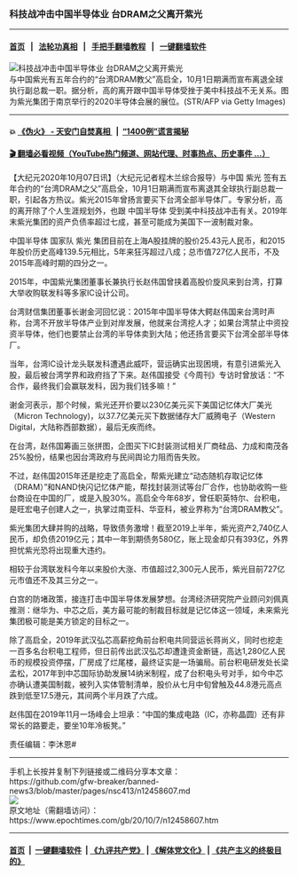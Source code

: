 ### 科技战冲击中国半导体业 台DRAM之父离开紫光
------------------------

#### [首页](https://github.com/gfw-breaker/banned-news3/blob/master/README.md) &nbsp;&nbsp;|&nbsp;&nbsp; [法轮功真相](https://github.com/begood0513/basic/blob/master/README.md)  &nbsp;&nbsp;|&nbsp;&nbsp; [手把手翻墙教程](https://github.com/gfw-breaker/guides/wiki)  &nbsp;&nbsp;|&nbsp;&nbsp; [一键翻墙软件](https://github.com/gfw-breaker/nogfw/blob/master/README.md)  



<div><img alt="科技战冲击中国半导体业 台DRAM之父离开紫光" class="attachment-djy_600_400 size-djy_600_400 wp-post-image" src="https://i.epochtimes.com/assets/uploads/2020/10/GettyImages-1228208941-600x400.jpg"/>
<div class="caption">
 与中国紫光有五年合约的“台湾DRAM教父”高启全，10月1日期满而宣布离退全球执行副总裁一职。据分析，高的离开跟中国半导体受挫于美中科技战不无关系。图为紫光集团于南京举行的2020半导体会展的展位。(STR/AFP via Getty Images)
</div></div><hr/>

#### 💥 [《伪火》 - 天安门自焚真相 ](http://158.247.195.190:10000/videos/blog/weihuo.html)&nbsp; |&nbsp; [“1400例”谎言揭秘  ](http://158.247.195.190:10000/videos/blog/jiexi1400.html)

#### [ 🎬  翻墙必看视频（YouTube热门频道、网站代理、时事热点、历史事件 ...）](https://github.com/gfw-breaker/links/blob/master/banned.md)

<div><p>
 【大纪元2020年10月07日讯】（大纪元记者程木兰综合报导）与中国
 <ok href="https://www.epochtimes.com/gb/tag/%E7%B4%AB%E5%85%89.html">
  紫光
 </ok>
 签有五年合约的“台湾DRAM之父”高启全，10月1日期满而宣布离退其全球执行副总裁一职，引起各方热议。紫光2015年曾扬言要买下台湾全部半导体厂。专家分析，高的离开除了个人生涯规划外，也跟
 <ok href="https://www.epochtimes.com/gb/tag/%E4%B8%AD%E5%9B%BD%E5%8D%8A%E5%AF%BC%E4%BD%93.html">
  中国半导体
 </ok>
 受到美中科技战冲击有关。2019年末紫光集团的资产负债率超过七成，甚至可能成为美国下一波制裁对象。
</p>
<p>
 <ok href="https://www.epochtimes.com/gb/tag/%E4%B8%AD%E5%9B%BD%E5%8D%8A%E5%AF%BC%E4%BD%93.html">
  中国半导体
 </ok>
 国家队
 <ok href="https://www.epochtimes.com/gb/tag/%E7%B4%AB%E5%85%89.html">
  紫光
 </ok>
 集团目前在上海A股挂牌的股价25.43元人民币，和2015年股价历史高峰139.5元相比，5年来狂泻超过八成；总市值727亿人民币，不及2015年高峰时期的四分之一。
</p>
<p>
 2015年，中国紫光集团董事长兼执行长赵伟国曾挟着高股价旋风来到台湾，打算大举收购联发科等多家IC设计公司。
</p>
<p>
 台湾财信集团董事长谢金河回忆说：2015年中国半导体大鳄赵伟国来台湾时声称，台湾不开放半导体产业到对岸发展，他就来台湾挖人才；如果台湾禁止中资投资半导体，他们也要禁止台湾的半导体卖到大陆；他还扬言要买下台湾全部半导体厂。
</p>
<p>
 当年，台湾IC设计龙头联发科遭遇此威吓，营运确实出现困境，有意引进紫光入股，最后被台湾学界和政府挡了下来。赵伟国接受《今周刊》专访时曾放话：“不合作，最终我们会赢联发科，因为我们钱多嘛！”
</p>
<p>
 谢金河表示，那个时候，紫光还开价要以230亿美元买下美国记忆体大厂美光（Micron Technology)，以37.7亿美元买下数据储存大厂威腾电子（Western Digital，大陆称西部数据），最后无疾而终。
</p>
<p>
 在台湾，赵伟国筹画三张拼图，企图买下IC封装测试相关厂商硅品、力成和南茂各25%股份，结果也因台湾政府与民间舆论力阻而告失败。
</p>
<p>
 不过，赵伟国2015年还是挖走了高启全，帮紫光建立“动态随机存取记忆体（DRAM）”和NAND快闪记忆体产能，帮找封装测试等台厂合作，也协助收购一些台商设在中国的厂，或是入股30%。高启全今年68岁，曾任职英特尔、台积电，是旺宏电子创建人之一，执掌过南亚科、华亚科，被业界称为“台湾DRAM教父”。
</p>
<p>
 紫光集团大肆并购的战略，导致债务激增！截至2019上半年，紫光资产2,740亿人民币，却负债2019亿元；其中一年到期债务580亿，账上现金却只有393亿，外界担忧紫光恐将出现重大违约。
</p>
<p>
 相较于台湾联发科今年以来股价大涨、市值超过2,300元人民币，紫光目前727亿元市值还不及其三分之一。
</p>
<p>
 白宫的防堵政策，接连打击中国半导体发展梦想。台湾经济研究院产业顾问刘佩真推测：继华为、中芯之后，美方最可能的制裁目标就是记忆体这一领域，未来紫光集团极可能是美方锁定的目标之一。
</p>
<p>
 除了高启全，2019年武汉弘芯高薪挖角前台积电共同营运长蒋尚义，同时也挖走一百多名台积电工程师，但日前传出武汉弘芯却遭逢资金断链，高达1,280亿人民币的规模投资停摆，厂房成了烂尾楼，最终证实是一场骗局。前台积电研发处长梁孟松，2017年到中芯国际协助发展14纳米制程，成了台积电头号对手，如今中芯亦确认遭美国制裁，被列入实体管制清单，股价从七月中旬曾触及44.8港元高点跌到低至17.5港元，其间两个半月跌了六成。
</p>
<p>
 赵伟国在2019年11月一场峰会上坦承：“中国的集成电路（IC，亦称晶圆）还有非常长的路要走，要坐10年冷板凳。”
</p>
<p>
 责任编辑：李沐恩#
</p>
</div>
<hr/>
手机上长按并复制下列链接或二维码分享本文章：<br/>
https://github.com/gfw-breaker/banned-news3/blob/master/pages/nsc413/n12458607.md <br/>
<a href='https://github.com/gfw-breaker/banned-news3/blob/master/pages/nsc413/n12458607.md'><img src='https://github.com/gfw-breaker/banned-news3/blob/master/pages/nsc413/n12458607.md.png'/></a> <br/>
原文地址（需翻墙访问）：https://www.epochtimes.com/gb/20/10/7/n12458607.htm


------------------------
#### [首页](https://github.com/gfw-breaker/banned-news3/blob/master/README.md) &nbsp;|&nbsp; [一键翻墙软件](https://github.com/gfw-breaker/nogfw/blob/master/README.md) &nbsp;| [《九评共产党》](https://github.com/gfw-breaker/9ping.md/blob/master/README.md#九评之一评共产党是什么) | [《解体党文化》](https://github.com/gfw-breaker/jtdwh.md/blob/master/README.md) | [《共产主义的终极目的》](https://github.com/gfw-breaker/gczydzjmd.md/blob/master/README.md)


<img src='http://gfw-breaker.win/banned-news3/pages/nsc413/n12458607.md' width='0px' height='0px'/>